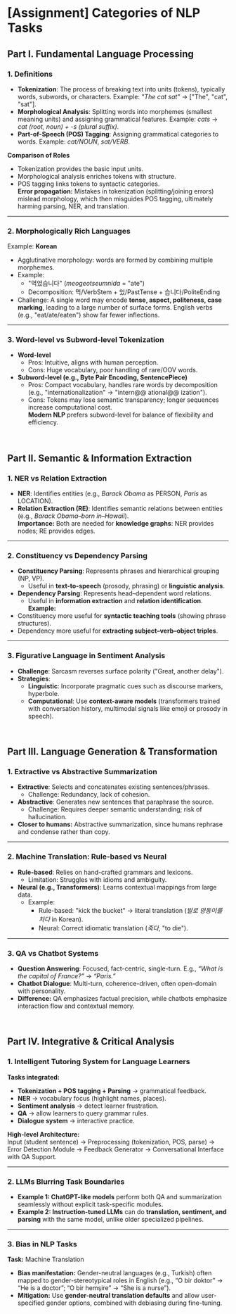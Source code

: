 # [Assignment] Categories of NLP Tasks



## Part I. Fundamental Language Processing

### 1. Definitions
- **Tokenization**: The process of breaking text into units (tokens), typically words, subwords, or characters. Example: *"The cat sat"* → ["The", "cat", "sat"].
- **Morphological Analysis**: Splitting words into morphemes (smallest meaning units) and assigning grammatical features. Example: *cats* → *cat (root, noun) + -s (plural suffix)*.
- **Part-of-Speech (POS) Tagging**: Assigning grammatical categories to words. Example: *cat/NOUN*, *sat/VERB*.

**Comparison of Roles**  
- Tokenization provides the basic input units.  
- Morphological analysis enriches tokens with structure.  
- POS tagging links tokens to syntactic categories.  
**Error propagation:** Mistakes in tokenization (splitting/joining errors) mislead morphology, which then misguides POS tagging, ultimately harming parsing, NER, and translation.

---

### 2. Morphologically Rich Languages
Example: **Korean**  
- Agglutinative morphology: words are formed by combining multiple morphemes.  
- Example:  
  - "먹었습니다" (*meogeotseumnida* = "ate")  
  - Decomposition: 먹/VerbStem + 었/PastTense + 습니다/PoliteEnding  
- Challenge: A single word may encode **tense, aspect, politeness, case marking**, leading to a large number of surface forms. English verbs (e.g., "eat/ate/eaten") show far fewer inflections.

---

### 3. Word-level vs Subword-level Tokenization
- **Word-level**  
  - Pros: Intuitive, aligns with human perception.  
  - Cons: Huge vocabulary, poor handling of rare/OOV words.  
- **Subword-level (e.g., Byte Pair Encoding, SentencePiece)**  
  - Pros: Compact vocabulary, handles rare words by decomposition (e.g., "internationalization" → "intern@@ ational@@ ization").  
  - Cons: Tokens may lose semantic transparency; longer sequences increase computational cost.  
**Modern NLP** prefers subword-level for balance of flexibility and efficiency.

<br>

## Part II. Semantic & Information Extraction

### 1. NER vs Relation Extraction
- **NER**: Identifies entities (e.g., *Barack Obama* as PERSON, *Paris* as LOCATION).  
- **Relation Extraction (RE)**: Identifies semantic relations between entities (e.g., *Barack Obama–born in–Hawaii*).  
**Importance:** Both are needed for **knowledge graphs**: NER provides nodes; RE provides edges.

---

### 2. Constituency vs Dependency Parsing
- **Constituency Parsing**: Represents phrases and hierarchical grouping (NP, VP).  
  - Useful in **text-to-speech** (prosody, phrasing) or **linguistic analysis**.  
- **Dependency Parsing**: Represents head–dependent word relations.  
  - Useful in **information extraction** and **relation identification**.  
**Example:**  
- Constituency more useful for **syntactic teaching tools** (showing phrase structures).  
- Dependency more useful for **extracting subject–verb–object triples**.

---

### 3. Figurative Language in Sentiment Analysis
- **Challenge**: Sarcasm reverses surface polarity ("Great, another delay").  
- **Strategies**:  
  - **Linguistic**: Incorporate pragmatic cues such as discourse markers, hyperbole.  
  - **Computational**: Use **context-aware models** (transformers trained with conversation history, multimodal signals like emoji or prosody in speech).

<br>

## Part III. Language Generation & Transformation

### 1. Extractive vs Abstractive Summarization
- **Extractive**: Selects and concatenates existing sentences/phrases.  
  - Challenge: Redundancy, lack of cohesion.  
- **Abstractive**: Generates new sentences that paraphrase the source.  
  - Challenge: Requires deeper semantic understanding; risk of hallucination.  
- **Closer to humans:** Abstractive summarization, since humans rephrase and condense rather than copy.

---

### 2. Machine Translation: Rule-based vs Neural
- **Rule-based**: Relies on hand-crafted grammars and lexicons.  
  - Limitation: Struggles with idioms and ambiguity.  
- **Neural (e.g., Transformers)**: Learns contextual mappings from large data.  
  - Example:  
    - Rule-based: "kick the bucket" → literal translation (*발로 양동이를 차다* in Korean).  
    - Neural: Correct idiomatic translation (*죽다*, "to die").  

---

### 3. QA vs Chatbot Systems
- **Question Answering**: Focused, fact-centric, single-turn. E.g., *“What is the capital of France?”* → *“Paris.”*  
- **Chatbot Dialogue**: Multi-turn, coherence-driven, often open-domain with personality.  
- **Difference:** QA emphasizes factual precision, while chatbots emphasize interaction flow and contextual memory.

<br>

## Part IV. Integrative & Critical Analysis

### 1. Intelligent Tutoring System for Language Learners
**Tasks integrated:**
- **Tokenization + POS tagging + Parsing** → grammatical feedback.  
- **NER** → vocabulary focus (highlight names, places).  
- **Sentiment analysis** → detect learner frustration.  
- **QA** → allow learners to query grammar rules.  
- **Dialogue system** → interactive practice.  

**High-level Architecture:**  
Input (student sentence) → Preprocessing (tokenization, POS, parse) → Error Detection Module → Feedback Generator → Conversational Interface with QA Support.

---

### 2. LLMs Blurring Task Boundaries
- **Example 1: ChatGPT-like models** perform both QA and summarization seamlessly without explicit task-specific modules.  
- **Example 2: Instruction-tuned LLMs** can do **translation, sentiment, and parsing** with the same model, unlike older specialized pipelines.

---

### 3. Bias in NLP Tasks
**Task:** Machine Translation  
- **Bias manifestation:** Gender-neutral languages (e.g., Turkish) often mapped to gender-stereotypical roles in English (e.g., “O bir doktor” → “He is a doctor”; “O bir hemşire” → “She is a nurse”).  
- **Mitigation:** Use **gender-neutral translation defaults** and allow user-specified gender options, combined with debiasing during fine-tuning.
